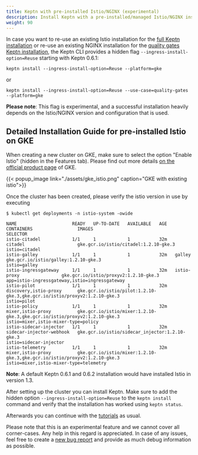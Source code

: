 ```yaml
---
title: Keptn with pre-installed Istio/NGINX (experimental)
description: Install Keptn with a pre-installed/managed Istio/NGINX installation.
weight: 90
---
```


In case you want to re-use an existing Istio installation for the [full Keptn installation](../../installation/setup-keptn) or re-use an existing NGINX installation for the [quality gates Keptn installation](../../usecases/quality-gates), the Keptn CLI provides a hidden flag `--ingress-install-option=Reuse` starting with Keptn 0.6.1:

```console
keptn install --ingress-install-option=Reuse --platform=gke
``` 

or 

```console
keptn install --ingress-install-option=Reuse --use-case=quality-gates --platform=gke
```

**Please note**: This flag is experimental, and a successful installation heavily depends on the Istio/NGINX version and configuration that is used.

## Detailed Installation Guide for pre-installed Istio on GKE

When creating a new cluster on GKE, make sure to select the option "Enable Istio" (hidden in the Features tab). Please
 find out more details [on the official product page](https://cloud.google.com/istio/docs/istio-on-gke/installing) of GKE.

  {{< popup_image
  link="./assets/gke_istio.png"
  caption="GKE with existing istio">}}

Once the cluster has been created, please verify the istio version in use by executing

```console
$ kubectl get deployments -n istio-system -owide

NAME                     READY   UP-TO-DATE   AVAILABLE   AGE   CONTAINERS                 IMAGES                                                                                                         SELECTOR
istio-citadel            1/1     1            1           32m   citadel                    gke.gcr.io/istio/citadel:1.2.10-gke.3                                                                          istio=citadel
istio-galley             1/1     1            1           32m   galley                     gke.gcr.io/istio/galley:1.2.10-gke.3                                                                           istio=galley
istio-ingressgateway     1/1     1            1           32m   istio-proxy                gke.gcr.io/istio/proxyv2:1.2.10-gke.3                                                                          app=istio-ingressgateway,istio=ingressgateway
istio-pilot              1/1     1            1           32m   discovery,istio-proxy      gke.gcr.io/istio/pilot:1.2.10-gke.3,gke.gcr.io/istio/proxyv2:1.2.10-gke.3                                      istio=pilot
istio-policy             1/1     1            1           32m   mixer,istio-proxy          gke.gcr.io/istio/mixer:1.2.10-gke.3,gke.gcr.io/istio/proxyv2:1.2.10-gke.3                                      istio=mixer,istio-mixer-type=policy
istio-sidecar-injector   1/1     1            1           32m   sidecar-injector-webhook   gke.gcr.io/istio/sidecar_injector:1.2.10-gke.3                                                                 istio=sidecar-injector
istio-telemetry          1/1     1            1           32m   mixer,istio-proxy          gke.gcr.io/istio/mixer:1.2.10-gke.3,gke.gcr.io/istio/proxyv2:1.2.10-gke.3                                      istio=mixer,istio-mixer-type=telemetry
```

**Note**: A default Keptn 0.6.1 and 0.6.2 installation would have installed Istio in version 1.3.

After setting up the cluster you can install Keptn. Make sure to add the hidden option `--ingress-install-option=Reuse` 
 to the `keptn install` command and verify that the installation has worked using `keptn status`.

Afterwards you can continue with the [tutorials](../../usecases/) as usual.

Please note that this is an experimental feature and we cannot cover all corner-cases. Any help in this regard is appreciated.
In case of any issues, feel free to create a [new bug report](https://github.com/keptn/keptn/issues/new?assignees=&labels=bug&template=bug_report.md&title=)
and provide as much debug information as possible.
